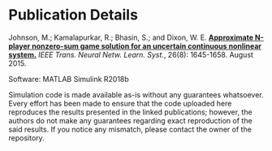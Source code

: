# Publication Details

Johnson, M.; Kamalapurkar, R.; Bhasin, S.; and Dixon, W. E. [**Approximate N-player nonzero-sum game solution for an uncertain continuous nonlinear system.**](https://dx.doi.org/10.1109/tnnls.2014.2350835) *IEEE Trans. Neural Netw. Learn. Syst.*, 26(8): 1645-1658. August 2015.

Software: MATLAB Simulink R2018b

Simulation code is made available as-is without any guarantees whatsoever. Every effort has been made to ensure that the code uploaded here reproduces the results presented in the linked publications; however, the authors do not make any guarantees regarding exact reproduction of the said results. If you notice any mismatch, please contact the owner of the repository.
